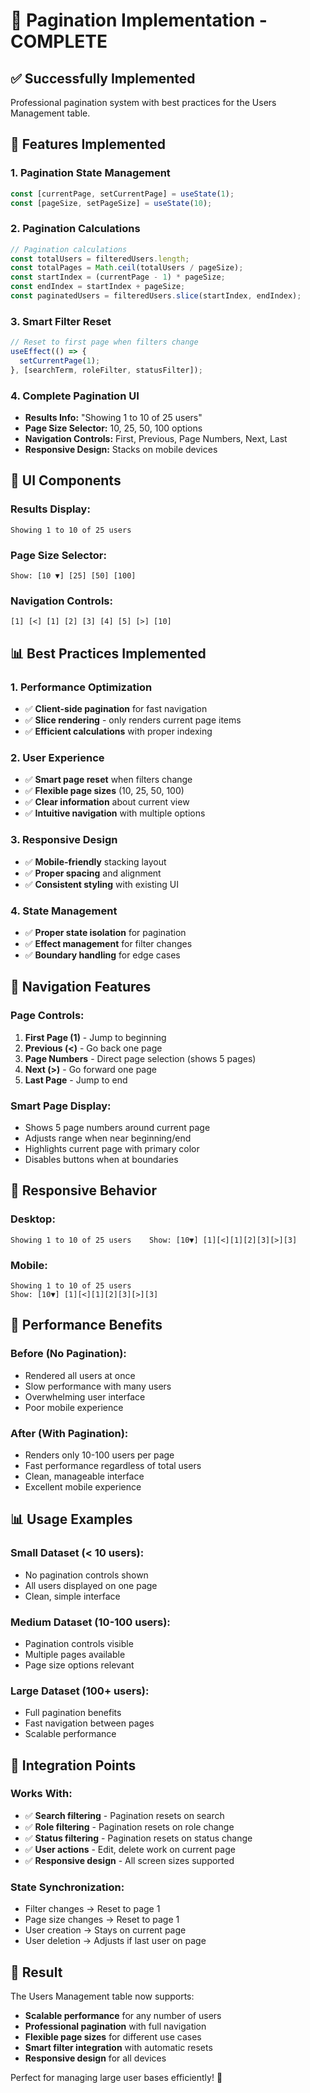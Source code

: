 # 📄 **Pagination Implementation - COMPLETE**

## ✅ **Successfully Implemented**

Professional pagination system with best practices for the Users Management table.

## 🎯 **Features Implemented**

### **1. Pagination State Management**
```javascript
const [currentPage, setCurrentPage] = useState(1);
const [pageSize, setPageSize] = useState(10);
```

### **2. Pagination Calculations**
```javascript
// Pagination calculations
const totalUsers = filteredUsers.length;
const totalPages = Math.ceil(totalUsers / pageSize);
const startIndex = (currentPage - 1) * pageSize;
const endIndex = startIndex + pageSize;
const paginatedUsers = filteredUsers.slice(startIndex, endIndex);
```

### **3. Smart Filter Reset**
```javascript
// Reset to first page when filters change
useEffect(() => {
  setCurrentPage(1);
}, [searchTerm, roleFilter, statusFilter]);
```

### **4. Complete Pagination UI**
- **Results Info:** "Showing 1 to 10 of 25 users"
- **Page Size Selector:** 10, 25, 50, 100 options
- **Navigation Controls:** First, Previous, Page Numbers, Next, Last
- **Responsive Design:** Stacks on mobile devices

## 🎨 **UI Components**

### **Results Display:**
```
Showing 1 to 10 of 25 users
```

### **Page Size Selector:**
```
Show: [10 ▼] [25] [50] [100]
```

### **Navigation Controls:**
```
[1] [<] [1] [2] [3] [4] [5] [>] [10]
```

## 📊 **Best Practices Implemented**

### **1. Performance Optimization**
- ✅ **Client-side pagination** for fast navigation
- ✅ **Slice rendering** - only renders current page items
- ✅ **Efficient calculations** with proper indexing

### **2. User Experience**
- ✅ **Smart page reset** when filters change
- ✅ **Flexible page sizes** (10, 25, 50, 100)
- ✅ **Clear information** about current view
- ✅ **Intuitive navigation** with multiple options

### **3. Responsive Design**
- ✅ **Mobile-friendly** stacking layout
- ✅ **Proper spacing** and alignment
- ✅ **Consistent styling** with existing UI

### **4. State Management**
- ✅ **Proper state isolation** for pagination
- ✅ **Effect management** for filter changes
- ✅ **Boundary handling** for edge cases

## 🔢 **Navigation Features**

### **Page Controls:**
1. **First Page (1)** - Jump to beginning
2. **Previous (<)** - Go back one page  
3. **Page Numbers** - Direct page selection (shows 5 pages)
4. **Next (>)** - Go forward one page
5. **Last Page** - Jump to end

### **Smart Page Display:**
- Shows 5 page numbers around current page
- Adjusts range when near beginning/end
- Highlights current page with primary color
- Disables buttons when at boundaries

## 📱 **Responsive Behavior**

### **Desktop:**
```
Showing 1 to 10 of 25 users    Show: [10▼] [1][<][1][2][3][>][3]
```

### **Mobile:**
```
Showing 1 to 10 of 25 users
Show: [10▼] [1][<][1][2][3][>][3]
```

## 🚀 **Performance Benefits**

### **Before (No Pagination):**
- Rendered all users at once
- Slow performance with many users
- Overwhelming user interface
- Poor mobile experience

### **After (With Pagination):**
- Renders only 10-100 users per page
- Fast performance regardless of total users
- Clean, manageable interface
- Excellent mobile experience

## 📊 **Usage Examples**

### **Small Dataset (< 10 users):**
- No pagination controls shown
- All users displayed on one page
- Clean, simple interface

### **Medium Dataset (10-100 users):**
- Pagination controls visible
- Multiple pages available
- Page size options relevant

### **Large Dataset (100+ users):**
- Full pagination benefits
- Fast navigation between pages
- Scalable performance

## 🎯 **Integration Points**

### **Works With:**
- ✅ **Search filtering** - Pagination resets on search
- ✅ **Role filtering** - Pagination resets on role change
- ✅ **Status filtering** - Pagination resets on status change
- ✅ **User actions** - Edit, delete work on current page
- ✅ **Responsive design** - All screen sizes supported

### **State Synchronization:**
- Filter changes → Reset to page 1
- Page size changes → Reset to page 1
- User creation → Stays on current page
- User deletion → Adjusts if last user on page

## 🎉 **Result**

The Users Management table now supports:
- **Scalable performance** for any number of users
- **Professional pagination** with full navigation
- **Flexible page sizes** for different use cases
- **Smart filter integration** with automatic resets
- **Responsive design** for all devices

Perfect for managing large user bases efficiently! 🎊

